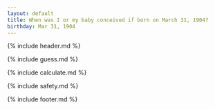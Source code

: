 ```yaml
---
layout: default
title: When was I or my baby conceived if born on March 31, 1904?
birthday: Mar 31, 1904
---
```


{% include header.md %}

{% include guess.md %}

{% include calculate.md %}

{% include safety.md %}

{% include footer.md %}



